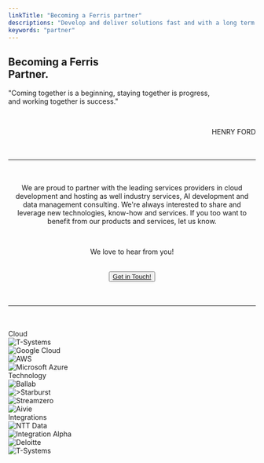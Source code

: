 ```yaml
---
linkTitle: "Becoming a Ferris partner"
descriptions: "Develop and deliver solutions fast and with a long term strategy in mind"
keywords: "partner"
---
```


<!-- INTEGRATIONS HEADER -->
<section class="sub-header">
	<h1 id="solutions-top">Becoming a Ferris<br>Partner.</h1>
	<p></p>
</section>

<!-- QUOTE -->
<section class="padding-block-700 text-neutral-100">
  <div class="container" style="text-align: left; color: var(--clr-primary-black)">
    <p class="quote">
      "Coming together is a beginning, staying together is progress, <br>and working together is success."
    </p>
    <br/>
    <p class="quote-none" style="text-align: right">
      HENRY FORD
    </p>
  </div>
</section>

<!-- Horizontal Line  -->
<hr class="hr-text-red" data-content="BECOMING A FERRIS PARTNER" style="margin-block: 3rem" />

<!-- PARTNERING -->
<section class="padding-block-700 text-neutral-100">
  <div class="container" style="text-align: right; color: var(--clr-primary-black)">
    <p class="quote-none" style="text-align: center">
      We are proud to partner with the leading services providers in cloud development and hosting as well industry services, AI development and data management consulting. We're always interested to share and leverage new technologies, know-how and services. If you too want to benefit from our products and services, let us know.
    </p>
    <br/>
    <p class="quote-none" style="text-align: center">
      We love to hear from you!
    </p>
  </div>
  <div style="text-align: center;">
    <button class="button" style="margin: 2rem auto; display: block;">
	<a href="https://docs.ferrislabs.net/docs/solutions/" target="_blank">Get in Touch!</a></button>
</div>
</section>

<!-- Horizontal Line  -->
<hr class="hr-text-black" data-content="FERRIS Prime Partners" style="margin-block: 3rem" />

<!-- Feature Block - 12 Boxes -->
<section class="padding-block-900">
	<div class="container">
		<div class="grid-20-boxes">
			<div class="grid-20-item">
			    <div class="header">Cloud</div>
		    </div>
		    <div class="grid-20-item">
			    <img src="/img/partners/tsystems_gray.png" alt="T-Systems">
		    </div>
            <div class="grid-20-item">
			    <img src="/img/partners/googlecloud_gray.png" alt="Google Cloud">
		    </div>
            <div class="grid-20-item">
			    <img src="/img/partners/aws_gray.png" alt="AWS">
		    </div>
            <div class="grid-20-item">
			    <img src="/img/partners/azure_gray.png" alt="Microsoft Azure">
		    </div>
<div class="grid-20-item">
				<div class="header">Technology</div>
			</div>
		    <div class="grid-20-item">
			    <img src="/img/partners/ballab_gray.png" alt="Ballab">
		    </div>
            <div class="grid-20-item">
			    <img src="/img/partners/starburst_gray.png" alt=">Starburst">
		    </div>
            <div class="grid-20-item">
			    <img src="/img/partners/streamzero_gray.png" alt="Streamzero">
		    </div>
            <div class="grid-20-item">
			    <img src="/img/partners/aivie_gray.png" alt="Aivie">
		    </div>
<div class="grid-20-item">
				<div class="header">Integrations</div>
			</div>
		    <div class="grid-20-item">
			    <img src="/img/partners/nttdata_gray.png" alt="NTT Data">
		    </div>
            <div class="grid-20-item">
			    <img src="/img/partners/integrationalpha_gray.png" alt="Integration Alpha">
		    </div>
            <div class="grid-20-item">
			    <img src="/img/partners/deloitte_gray.png" alt="Deloitte">
		    </div>
            <div class="grid-20-item">
			    <img src="/img/partners/tsystems_gray.png" alt="T-Systems">
		    </div>
		</div>
	</div>
</section>
